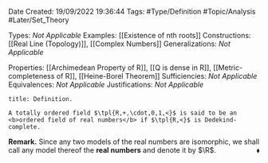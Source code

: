 <div class="topSpace"></div>

Date Created: 19/09/2022 19:36:44
Tags: #Type/Definition #Topic/Analysis #Later/Set_Theory

Types: <i>Not Applicable</i>
Examples: [[Existence of nth roots]]
Constructions: [[Real Line (Topology)]], [[Complex Numbers]]
Generalizations: <i>Not Applicable</i>

Properties: [[Archimedean Property of R]], [[Q is dense in R]], [[Metric-completeness of R]], [[Heine-Borel Theorem]]
Sufficiencies: <i>Not Applicable</i>
Equivalences: <i>Not Applicable</i>
Justifications: <i>Not Applicable</i>

``` ad-Definition
title: Definition.

A totally ordered field $\tpl{R,+,\cdot,0,1,<}$ is said to be an <b>ordered field of real numbers</b> if $\tpl{R,<}$ is Dedekind-complete.

```

<b>Remark.</b> Since any two models of the real numbers are isomorphic, we shall call any model thereof the <b>real numbers</b> and denote it by $\R$.<span style="float:right;">$\blacklozenge$</span>
